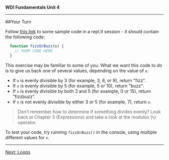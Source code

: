 **WDI Fundamentals Unit 4**

---

##Your Turn

Follow [this link](http://repl.it/9Qy) to some sample code in a repl.it session - it should contain the following code:

```javascript
  function fizzOrBuzz(x) {
    // YOUR CODE HERE
  }
```

This exercise may be familiar to some of you. What we want this code to do is to give us back one of several values, depending on the value of `x`:
* If `x` is evenly divisible by 3 (for example, 3, 6, or 9), return "fizz".
* If `x` is evenly divisible by 5 (for example, 5 or 10), return "buzz".
* If `x` is evenly divisible by both 3 and 5 (for example, 0 or 15), return "fizzbuzz".
* If `x` is not evenly divisible by either 3 or 5 (for example, 7), return `x`.

> Don't remember how to determine if something divides evenly? Look back at Chapter 3 (Expressions) and take a look at the modulus (`%`) operator.

To test your code, try running `fizzOrBuzz()` in the console, using multiple different values for `x`. 

---

[Next: Loops](05_lesson.md)
